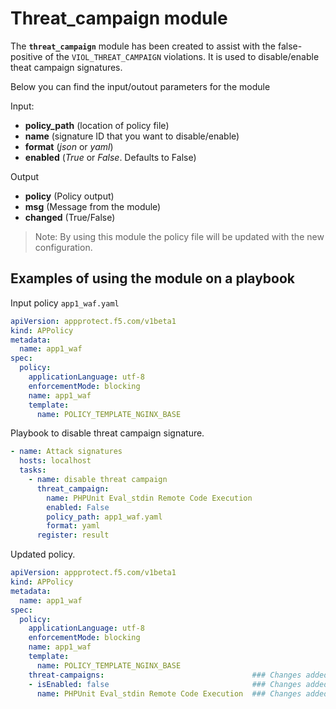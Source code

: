 # Threat_campaign module

The **`threat_campaign`** module has been created to assist with the false-positive of the `VIOL_THREAT_CAMPAIGN` violations. It is used to disable/enable theat campaign signatures.

Below you can find the input/outout parameters for the module

Input:
- **policy_path** (location of policy file)
- **name** (signature ID that you want to disable/enable)
- **format** (*json* or *yaml*)
- **enabled** (*True* or *False*. Defaults to False)

Output
- **policy** (Policy output)
- **msg** (Message from the module)
- **changed** (True/False)


> Note: By using this module the policy file will be updated with the new configuration.

## Examples of using the module on a playbook
  Input policy `app1_waf.yaml`
  
  ```yaml
  apiVersion: appprotect.f5.com/v1beta1
  kind: APPolicy
  metadata:
    name: app1_waf
  spec:
    policy:
      applicationLanguage: utf-8
      enforcementMode: blocking
      name: app1_waf
      template:
        name: POLICY_TEMPLATE_NGINX_BASE
  ```

  Playbook to disable threat campaign signature.
  ```yaml
  - name: Attack signatures
    hosts: localhost
    tasks:
      - name: disable threat campaign
        threat_campaign:
          name: PHPUnit Eval_stdin Remote Code Execution
          enabled: False
          policy_path: app1_waf.yaml
          format: yaml
        register: result
  ```

  Updated policy.
  ```yaml
  apiVersion: appprotect.f5.com/v1beta1
  kind: APPolicy
  metadata:
    name: app1_waf
  spec:
    policy:
      applicationLanguage: utf-8
      enforcementMode: blocking
      name: app1_waf
      template:
        name: POLICY_TEMPLATE_NGINX_BASE
      threat-campaigns:                                 ### Changes added by ansible module
      - isEnabled: false                                ### Changes added by ansible module
        name: PHPUnit Eval_stdin Remote Code Execution  ### Changes added by ansible module